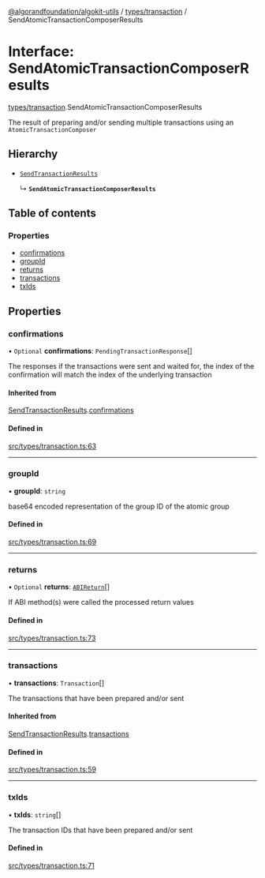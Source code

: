 [@algorandfoundation/algokit-utils](../README.md) / [types/transaction](../modules/types_transaction.md) / SendAtomicTransactionComposerResults

# Interface: SendAtomicTransactionComposerResults

[types/transaction](../modules/types_transaction.md).SendAtomicTransactionComposerResults

The result of preparing and/or sending multiple transactions using an `AtomicTransactionComposer`

## Hierarchy

- [`SendTransactionResults`](types_transaction.SendTransactionResults.md)

  ↳ **`SendAtomicTransactionComposerResults`**

## Table of contents

### Properties

- [confirmations](types_transaction.SendAtomicTransactionComposerResults.md#confirmations)
- [groupId](types_transaction.SendAtomicTransactionComposerResults.md#groupid)
- [returns](types_transaction.SendAtomicTransactionComposerResults.md#returns)
- [transactions](types_transaction.SendAtomicTransactionComposerResults.md#transactions)
- [txIds](types_transaction.SendAtomicTransactionComposerResults.md#txids)

## Properties

### confirmations

• `Optional` **confirmations**: `PendingTransactionResponse`[]

The responses if the transactions were sent and waited for,
the index of the confirmation will match the index of the underlying transaction

#### Inherited from

[SendTransactionResults](types_transaction.SendTransactionResults.md).[confirmations](types_transaction.SendTransactionResults.md#confirmations)

#### Defined in

[src/types/transaction.ts:63](https://github.com/joe-p/algokit-utils-ts/blob/main/src/types/transaction.ts#L63)

___

### groupId

• **groupId**: `string`

base64 encoded representation of the group ID of the atomic group

#### Defined in

[src/types/transaction.ts:69](https://github.com/joe-p/algokit-utils-ts/blob/main/src/types/transaction.ts#L69)

___

### returns

• `Optional` **returns**: [`ABIReturn`](../modules/types_app.md#abireturn)[]

If ABI method(s) were called the processed return values

#### Defined in

[src/types/transaction.ts:73](https://github.com/joe-p/algokit-utils-ts/blob/main/src/types/transaction.ts#L73)

___

### transactions

• **transactions**: `Transaction`[]

The transactions that have been prepared and/or sent

#### Inherited from

[SendTransactionResults](types_transaction.SendTransactionResults.md).[transactions](types_transaction.SendTransactionResults.md#transactions)

#### Defined in

[src/types/transaction.ts:59](https://github.com/joe-p/algokit-utils-ts/blob/main/src/types/transaction.ts#L59)

___

### txIds

• **txIds**: `string`[]

The transaction IDs that have been prepared and/or sent

#### Defined in

[src/types/transaction.ts:71](https://github.com/joe-p/algokit-utils-ts/blob/main/src/types/transaction.ts#L71)
